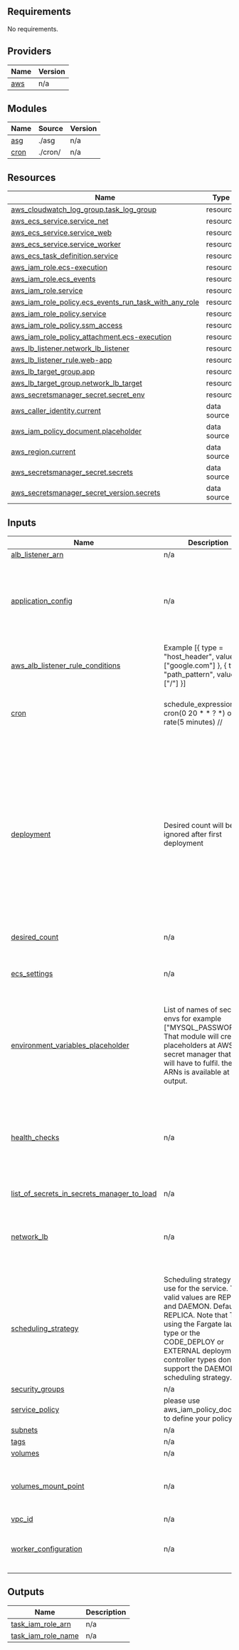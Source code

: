 ## Requirements

No requirements.

## Providers

| Name | Version |
|------|---------|
| <a name="provider_aws"></a> [aws](#provider\_aws) | n/a |

## Modules

| Name                                             | Source  | Version |
|--------------------------------------------------|---------|---------|
| <a name="module_asg"></a> [asg](#module\_asg)    | ./asg   | n/a     |
| <a name="module_cron"></a> [cron](#module\_cron) | ./cron/ | n/a     |

## Resources

| Name                                                                                                                                                      | Type        |
|-----------------------------------------------------------------------------------------------------------------------------------------------------------|-------------|
| [aws_cloudwatch_log_group.task_log_group](https://registry.terraform.io/providers/hashicorp/aws/latest/docs/resources/cloudwatch_log_group)               | resource    |
| [aws_ecs_service.service_net](https://registry.terraform.io/providers/hashicorp/aws/latest/docs/resources/ecs_service)                                    | resource    |
| [aws_ecs_service.service_web](https://registry.terraform.io/providers/hashicorp/aws/latest/docs/resources/ecs_service)                                    | resource    |
| [aws_ecs_service.service_worker](https://registry.terraform.io/providers/hashicorp/aws/latest/docs/resources/ecs_service)                                 | resource    |
| [aws_ecs_task_definition.service](https://registry.terraform.io/providers/hashicorp/aws/latest/docs/resources/ecs_task_definition)                        | resource    |
| [aws_iam_role.ecs-execution](https://registry.terraform.io/providers/hashicorp/aws/latest/docs/resources/iam_role)                                        | resource    |
| [aws_iam_role.ecs_events](https://registry.terraform.io/providers/hashicorp/aws/latest/docs/resources/iam_role)                                           | resource    |
| [aws_iam_role.service](https://registry.terraform.io/providers/hashicorp/aws/latest/docs/resources/iam_role)                                              | resource    |
| [aws_iam_role_policy.ecs_events_run_task_with_any_role](https://registry.terraform.io/providers/hashicorp/aws/latest/docs/resources/iam_role_policy)      | resource    |
| [aws_iam_role_policy.service](https://registry.terraform.io/providers/hashicorp/aws/latest/docs/resources/iam_role_policy)                                | resource    |
| [aws_iam_role_policy.ssm_access](https://registry.terraform.io/providers/hashicorp/aws/latest/docs/resources/iam_role_policy)                             | resource    |
| [aws_iam_role_policy_attachment.ecs-execution](https://registry.terraform.io/providers/hashicorp/aws/latest/docs/resources/iam_role_policy_attachment)    | resource    |
| [aws_lb_listener.network_lb_listener](https://registry.terraform.io/providers/hashicorp/aws/latest/docs/resources/lb_listener)                            | resource    |
| [aws_lb_listener_rule.web-app](https://registry.terraform.io/providers/hashicorp/aws/latest/docs/resources/lb_listener_rule)                              | resource    |
| [aws_lb_target_group.app](https://registry.terraform.io/providers/hashicorp/aws/latest/docs/resources/lb_target_group)                                    | resource    |
| [aws_lb_target_group.network_lb_target](https://registry.terraform.io/providers/hashicorp/aws/latest/docs/resources/lb_target_group)                      | resource    |
| [aws_secretsmanager_secret.secret_env](https://registry.terraform.io/providers/hashicorp/aws/latest/docs/resources/secretsmanager_secret)                 | resource    |
| [aws_caller_identity.current](https://registry.terraform.io/providers/hashicorp/aws/latest/docs/data-sources/caller_identity)                             | data source |
| [aws_iam_policy_document.placeholder](https://registry.terraform.io/providers/hashicorp/aws/latest/docs/data-sources/iam_policy_document)                 | data source |
| [aws_region.current](https://registry.terraform.io/providers/hashicorp/aws/latest/docs/data-sources/region)                                               | data source |
| [aws_secretsmanager_secret.secrets](https://registry.terraform.io/providers/hashicorp/aws/latest/docs/data-sources/secretsmanager_secret)                 | data source |
| [aws_secretsmanager_secret_version.secrets](https://registry.terraform.io/providers/hashicorp/aws/latest/docs/data-sources/secretsmanager_secret_version) | data source |

## Inputs

| Name                                                                                                                                                                           | Description                                                                                                                                                                                                                                                       | Type                                                                                                                                                                                                                                                                                                                                                                                                                                                                                                                                                                                                              | Default                                                                                                                                                                                                        | Required |
|--------------------------------------------------------------------------------------------------------------------------------------------------------------------------------|-------------------------------------------------------------------------------------------------------------------------------------------------------------------------------------------------------------------------------------------------------------------|-------------------------------------------------------------------------------------------------------------------------------------------------------------------------------------------------------------------------------------------------------------------------------------------------------------------------------------------------------------------------------------------------------------------------------------------------------------------------------------------------------------------------------------------------------------------------------------------------------------------|----------------------------------------------------------------------------------------------------------------------------------------------------------------------------------------------------------------|:--------:|
| <a name="input_alb_listener_arn"></a> [alb\_listener\_arn](#input\_alb\_listener\_arn)                                                                                         | n/a                                                                                                                                                                                                                                                               | `string`                                                                                                                                                                                                                                                                                                                                                                                                                                                                                                                                                                                                          | `""`                                                                                                                                                                                                           |    no    |
| <a name="input_application_config"></a> [application\_config](#input\_application\_config)                                                                                     | n/a                                                                                                                                                                                                                                                               | <pre>object({<br>    name = string,<br>    cpu = number,<br>    memory = number,<br>    image = string,<br>    port = optional(number)<br>    environments = any<br>  })</pre>                                                                                                                                                                                                                                                                                                                                                                                                                                    | n/a                                                                                                                                                                                                            |   yes    |
| <a name="input_aws_alb_listener_rule_conditions"></a> [aws\_alb\_listener\_rule\_conditions](#input\_aws\_alb\_listener\_rule\_conditions)                                     | Example [{ type = "host\_header", values = ["google.com"] }, { type = "path\_pattern", values = ["/"] }]                                                                                                                                                          | <pre>list(object({<br>    type = string<br>    values = list(string)<br>  }))</pre>                                                                                                                                                                                                                                                                                                                                                                                                                                                                                                                               | `[]`                                                                                                                                                                                                           |    no    |
| <a name="input_cron"></a> [cron](#input\_cron)                                                                                                                                 | schedule\_expression = cron(0 20 * * ? *) or rate(5 minutes) //                                                                                                                                                                                                   | <pre>object({<br>    settings = any,<br>    execution_script = string<br>  })</pre>                                                                                                                                                                                                                                                                                                                                                                                                                                                                                                                               | <pre>{<br>  "execution_script": "",<br>  "settings": []<br>}</pre>                                                                                                                                             |    no    |
| <a name="input_deployment"></a> [deployment](#input\_deployment)                                                                                                               | Desired count will be ignored after first deployment                                                                                                                                                                                                              | <pre>object({<br>    first_deployment_desired_count = number # I have no idea<br>    minimum_healthy_percent = number<br>    maximum_healthy_percent = number<br>    enable_asg = bool<br>    auto_scaling = optional(object({<br>      minimum = number<br>      maximum = number<br>      rules = list(object({<br>        name = string<br>        metric = string<br>        metric_period = number<br>        cooldown = number<br>        threshold = number<br>        period = number<br>        evaluation_periods = number<br>        scaling_adjustment = number<br>      }))<br>    }))<br>  })</pre> | n/a                                                                                                                                                                                                            |   yes    |
| <a name="input_desired_count"></a> [desired\_count](#input\_desired\_count)                                                                                                    | n/a                                                                                                                                                                                                                                                               | `number`                                                                                                                                                                                                                                                                                                                                                                                                                                                                                                                                                                                                          | `1`                                                                                                                                                                                                            |    no    |
| <a name="input_ecs_settings"></a> [ecs\_settings](#input\_ecs\_settings)                                                                                                       | n/a                                                                                                                                                                                                                                                               | <pre>object({<br>    ecs_launch_type = string,<br>    ecs_cluster_name = string,<br>    run_type = string,<br>    lang = string,<br>  })</pre>                                                                                                                                                                                                                                                                                                                                                                                                                                                                    | n/a                                                                                                                                                                                                            |   yes    |
| <a name="input_environment_variables_placeholder"></a> [environment\_variables\_placeholder](#input\_environment\_variables\_placeholder)                                      | List of names of secret envs for example ["MYSQL\_PASSWORD"]. That module will create placeholders at AWS secret manager that you will have to fulfil. the list of ARNs is available at output.                                                                   | `set(string)`                                                                                                                                                                                                                                                                                                                                                                                                                                                                                                                                                                                                     | `[]`                                                                                                                                                                                                           |    no    |
| <a name="input_health_checks"></a> [health\_checks](#input\_health\_checks)                                                                                                    | n/a                                                                                                                                                                                                                                                               | <pre>list(object({<br>    enabled = bool<br>    healthy_threshold = number<br>    interval = number<br>    matcher = string<br>    path = string<br>    timeout = number<br>    unhealthy_threshold = number<br>  }))</pre>                                                                                                                                                                                                                                                                                                                                                                                       | <pre>[<br>  {<br>    "enabled": true,<br>    "healthy_threshold": 5,<br>    "interval": 10,<br>    "matcher": 200,<br>    "path": "/",<br>    "timeout": 10,<br>    "unhealthy_threshold": 5<br>  }<br>]</pre> |    no    |
| <a name="input_list_of_secrets_in_secrets_manager_to_load"></a> [list\_of\_secrets\_in\_secrets\_manager\_to\_load](#input\_list\_of\_secrets\_in\_secrets\_manager\_to\_load) | n/a                                                                                                                                                                                                                                                               | `set(string)`                                                                                                                                                                                                                                                                                                                                                                                                                                                                                                                                                                                                     | `[]`                                                                                                                                                                                                           |    no    |
| <a name="input_network_lb"></a> [network\_lb](#input\_network\_lb)                                                                                                             | n/a                                                                                                                                                                                                                                                               | <pre>object({<br>    nlb_arn = string,<br>    port_configuration = set(object({<br>      protocol = string,<br>      port = number<br>    }))<br>  })</pre>                                                                                                                                                                                                                                                                                                                                                                                                                                                       | <pre>{<br>  "nlb_arn": "",<br>  "port_configuration": []<br>}</pre>                                                                                                                                            |    no    |
| <a name="input_scheduling_strategy"></a> [scheduling\_strategy](#input\_scheduling\_strategy)                                                                                  | Scheduling strategy to use for the service. The valid values are REPLICA and DAEMON. Defaults to REPLICA. Note that Tasks using the Fargate launch type or the CODE\_DEPLOY or EXTERNAL deployment controller types don't support the DAEMON scheduling strategy. | `string`                                                                                                                                                                                                                                                                                                                                                                                                                                                                                                                                                                                                          | `"REPLICA"`                                                                                                                                                                                                    |    no    |
| <a name="input_security_groups"></a> [security\_groups](#input\_security\_groups)                                                                                              | n/a                                                                                                                                                                                                                                                               | `list(string)`                                                                                                                                                                                                                                                                                                                                                                                                                                                                                                                                                                                                    | `[]`                                                                                                                                                                                                           |    no    |
| <a name="input_service_policy"></a> [service\_policy](#input\_service\_policy)                                                                                                 | please use aws\_iam\_policy\_document to define your policy                                                                                                                                                                                                       | `string`                                                                                                                                                                                                                                                                                                                                                                                                                                                                                                                                                                                                          | `""`                                                                                                                                                                                                           |    no    |
| <a name="input_subnets"></a> [subnets](#input\_subnets)                                                                                                                        | n/a                                                                                                                                                                                                                                                               | `list(string)`                                                                                                                                                                                                                                                                                                                                                                                                                                                                                                                                                                                                    | `[]`                                                                                                                                                                                                           |    no    |
| <a name="input_tags"></a> [tags](#input\_tags)                                                                                                                                 | n/a                                                                                                                                                                                                                                                               | `map(string)`                                                                                                                                                                                                                                                                                                                                                                                                                                                                                                                                                                                                     | `{}`                                                                                                                                                                                                           |    no    |
| <a name="input_volumes"></a> [volumes](#input\_volumes)                                                                                                                        | n/a                                                                                                                                                                                                                                                               | `list(any)`                                                                                                                                                                                                                                                                                                                                                                                                                                                                                                                                                                                                       | `[]`                                                                                                                                                                                                           |    no    |
| <a name="input_volumes_mount_point"></a> [volumes\_mount\_point](#input\_volumes\_mount\_point)                                                                                | n/a                                                                                                                                                                                                                                                               | <pre>list(object({<br>    sourceVolume = string<br>    containerPath = string<br>    readOnly = bool<br>  }))</pre>                                                                                                                                                                                                                                                                                                                                                                                                                                                                                               | `[]`                                                                                                                                                                                                           |    no    |
| <a name="input_vpc_id"></a> [vpc\_id](#input\_vpc\_id)                                                                                                                         | n/a                                                                                                                                                                                                                                                               | `string`                                                                                                                                                                                                                                                                                                                                                                                                                                                                                                                                                                                                          | n/a                                                                                                                                                                                                            |   yes    |
| <a name="input_worker_configuration"></a> [worker\_configuration](#input\_worker\_configuration)                                                                               | n/a                                                                                                                                                                                                                                                               | <pre>object({<br>    execution_script = string<br>    args = string<br>  })</pre>                                                                                                                                                                                                                                                                                                                                                                                                                                                                                                                                 | <pre>{<br>  "args": "",<br>  "execution_script": ""<br>}</pre>                                                                                                                                                 |    no    |

## Outputs

| Name                                                                                             | Description |
|--------------------------------------------------------------------------------------------------|-------------|
| <a name="output_task_iam_role_arn"></a> [task\_iam\_role\_arn](#output\_task\_iam\_role\_arn)    | n/a         |
| <a name="output_task_iam_role_name"></a> [task\_iam\_role\_name](#output\_task\_iam\_role\_name) | n/a         |

